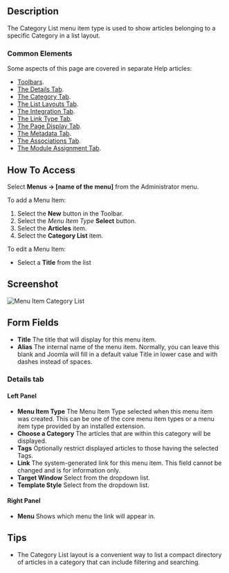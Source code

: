 <!-- Filename: Help4.x:Menu_Item:_Category_List / Display title: Category List -->

## Description

The Category List menu item type is used to show articles belonging to a
specific Category in a list layout.

### Common Elements

Some aspects of this page are covered in separate Help articles:

* [Toolbars](jdocmanual?article=help/common-elements/toolbars).
* [The Details Tab](jdocmanual?article=help/menu-items-common/menu-item-details).
* [The Category Tab](jdocmanual?article=help/menu-items-common/menu-item-category).
* [The List Layouts Tab](jdocmanual?article=help/menu-items-common/menu-item-list-layouts).
* [The Integration Tab](jdocmanual?article=help/menu-items-common/menu-item-integration).
* [The Link Type Tab](jdocmanual?article=help/menu-items-common/menu-item-link-type).
* [The Page Display Tab](jdocmanual?article=help/menu-items-common/menu-item-page-display).
* [The Metadata Tab](jdocmanual?article=help/menu-items-common/menu-item-metadata).
* [The Associations Tab](jdocmanual?article=help/common-elements/edit-associations).
* [The Module Assignment Tab](jdocmanual?article=help/menu-items-common/menu-item-module-assignment).

## How To Access

Select **Menus → \[name of the menu\]** from the Administrator menu.

To add a Menu Item:

1.  Select the **New** button in the Toolbar.
2.  Select the *Menu Item Type* **Select** button.
3.  Select the **Articles** item.
4.  Select the **Category List** item.

To edit a Menu Item:

- Select a **Title** from the list

## Screenshot

![Menu Item Category List](../../../en/images/menu-items/articles-category-list-details-tab.png)

## Form Fields

- **Title** The title that will display for this menu item.
- **Alias** The internal name of the menu item. Normally, you can leave
  this blank and Joomla will fill in a default value Title in lower case
  and with dashes instead of spaces.

### Details tab

#### Left Panel

- **Menu Item Type** The Menu Item Type selected when this menu item
  was created. This can be one of the core menu item types or a menu
  item type provided by an installed extension.
- **Choose a Category** The articles that are within this category will
  be displayed.
- **Tags** Optionally restrict displayed articles to those having the
  selected Tags.
- **Link** The system-generated link for this menu item. This field
  cannot be changed and is for information only.
- **Target Window** Select from the dropdown list.
- **Template Style** Select from the dropdown list.

#### Right Panel

- **Menu** Shows which menu the link will appear in.

## Tips

- The Category List layout is a convenient way to list a compact directory of 
  articles in a category that can include filtering and searching.
